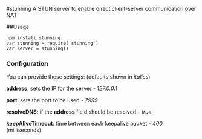 #stunning
A STUN server to enable direct client-server communication over NAT

##Usage:

    npm install stunning
    var stunning = require('stunning')
    var server = stunning()
    
### Configuration

You can provide these settings: (defaults shown in _italics_)

  __address__: sets the IP for the server - _127.0.0.1_
  
  __port__: sets the port to be used - _7999_
  
  __resolveDNS__: if the __address__ field should be resolved - _true_
  
  __keepAliveTimeout__: time between each keepalive packet - _400_ (milliseconds)
            







